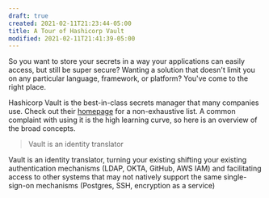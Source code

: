 ```yaml
---
draft: true
created: 2021-02-11T21:23:44-05:00
title: A Tour of Hashicorp Vault
modified: 2021-02-11T21:41:39-05:00
---
```


So you want to store your secrets in a way your applications can easily access, but still be super secure? Wanting a solution that doesn't limit you on any particular language, framework, or platform? You've come to the right place.

Hashicorp Vault is the best-in-class secrets manager that many companies use. Check out their [homepage](https://www.vaultproject.io/) for a non-exhaustive list. A common complaint with using it is the high learning curve, so here is an overview of the broad concepts.

> Vault is an identity translator

Vault is an identity translator, turning your existing shifting your existing authentication mechanisms (LDAP, OKTA, GitHub, AWS IAM) and facilitating access to other systems that may not natively support the same single-sign-on mechanisms (Postgres, SSH, encryption as a service)